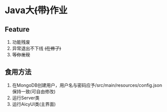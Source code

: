 # Java大~~(带)~~作业

## Feature

1. 功能残废
2. 异常退出不下线 ~~(在修了)~~
3. ~~等你发现~~

## 食用方法

1. 在MongoDB创建用户，用户名与密码应予/src/main/resources/config.json保持一致(可自由修改)
2. 运行Server类
3. 运行AicyUI类(主界面)
